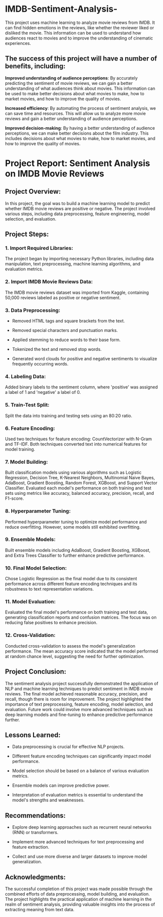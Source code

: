 # IMDB-Sentiment-Analysis-
This project uses machine learning to analyze movie reviews from IMDB. It can find hidden emotions in the reviews, like whether the reviewer liked or disliked the movie. This information can be used to understand how audiences react to movies and to improve the understanding of cinematic experiences.

## The success of this project will have a number of benefits, including:

**Improved understanding of audience perceptions**: By accurately predicting the sentiment of movie reviews, we can gain a better understanding of what audiences think about movies. This information can be used to make better decisions about what movies to make, how to market movies, and how to improve the quality of movies.

**Increased efficiency**: By automating the process of sentiment analysis, we can save time and resources. This will allow us to analyze more movie reviews and gain a better understanding of audience perceptions.

**Improved decision-making**: By having a better understanding of audience perceptions, we can make better decisions about the film industry. This includes decisions about what movies to make, how to market movies, and how to improve the quality of movies.

# Project Report: Sentiment Analysis on IMDB Movie Reviews

## Project Overview:

In this project, the goal was to build a machine learning model to predict whether IMDB movie reviews are positive or negative. The project involved various steps, including data preprocessing, feature engineering, model selection, and evaluation.

## Project Steps:

### 1. Import Required Libraries:

The project began by importing necessary Python libraries, including data manipulation, text preprocessing, machine learning algorithms, and evaluation metrics.

### 2. Import IMDB Movie Reviews Data:

The IMDB movie reviews dataset was imported from Kaggle, containing 50,000 reviews labeled as positive or negative sentiment.

### 3. Data Preprocessing:

* Removed HTML tags and square brackets from the text.


* Removed special characters and punctuation marks.


* Applied stemming to reduce words to their base form.


* Tokenized the text and removed stop words.


* Generated word clouds for positive and negative sentiments to visualize frequently occurring words.

### 4. Labeling Data:

Added binary labels to the sentiment column, where 'positive' was assigned a label of 1 and 'negative' a label of 0.

### 5. Train-Test Split:

Split the data into training and testing sets using an 80:20 ratio.

### 6. Feature Encoding:

Used two techniques for feature encoding: CountVectorizer with N-Gram and TF-IDF. Both techniques converted text into numerical features for model training.

### 7. Model Building:

Built classification models using various algorithms such as Logistic Regression, Decision Tree, K-Nearest Neighbors, Multinomial Naive Bayes, AdaBoost, Gradient Boosting, Random Forest, XGBoost, and Support Vector Classifier. Evaluated each model's performance on both training and test sets using metrics like accuracy, balanced accuracy, precision, recall, and F1-score.

### 8. Hyperparameter Tuning:

Performed hyperparameter tuning to optimize model performance and reduce overfitting. However, some models still exhibited overfitting.

### 9. Ensemble Models:

Built ensemble models including AdaBoost, Gradient Boosting, XGBoost, and Extra Trees Classifier to further enhance predictive performance.

### 10. Final Model Selection:

Chose Logistic Regression as the final model due to its consistent performance across different feature encoding techniques and its robustness to text representation variations.

### 11. Model Evaluation:

Evaluated the final model's performance on both training and test data, generating classification reports and confusion matrices. The focus was on reducing false positives to enhance precision.

### 12. Cross-Validation:

Conducted cross-validation to assess the model's generalization performance. The mean accuracy score indicated that the model performed at random chance level, suggesting the need for further optimization.

## Project Conclusion:

The sentiment analysis project successfully demonstrated the application of NLP and machine learning techniques to predict sentiment in IMDB movie reviews. The final model achieved reasonable accuracy, precision, and recall, though there is room for improvement. The project highlighted the importance of text preprocessing, feature encoding, model selection, and evaluation. Future work could involve more advanced techniques such as deep learning models and fine-tuning to enhance predictive performance further.

## Lessons Learned:

* Data preprocessing is crucial for effective NLP projects.


* Different feature encoding techniques can significantly impact model performance.


* Model selection should be based on a balance of various evaluation metrics.


* Ensemble models can improve predictive power.


* Interpretation of evaluation metrics is essential to understand the model's strengths and weaknesses.


## Recommendations:

* Explore deep learning approaches such as recurrent neural networks (RNN) or transformers.


* Implement more advanced techniques for text preprocessing and feature extraction.


* Collect and use more diverse and larger datasets to improve model generalization.

## Acknowledgments:

The successful completion of this project was made possible through the combined efforts of data preprocessing, model building, and evaluation. The project highlights the practical application of machine learning in the realm of sentiment analysis, providing valuable insights into the process of extracting meaning from text data.

